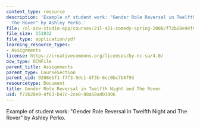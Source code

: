```yaml
---
content_type: resource
description: 'Example of student work: "Gender Role Reversal in Twelfth Night and
  The Rover" by Ashley Perko.'
file: /ol-ocw-studio-app/courses/21l-421-comedy-spring-2008/f72b28e94f63b47c2ce888a58ad03d06_perko_essay2rev.pdf
file_size: 151032
file_type: application/pdf
learning_resource_types:
- Assignments
license: https://creativecommons.org/licenses/by-nc-sa/4.0/
ocw_type: OCWFile
parent_title: Assignments
parent_type: CourseSection
parent_uid: 9208ebf1-f7f3-9dc1-df3b-6cc0bc7b0f93
resourcetype: Document
title: Gender Role Reversal in Twelfth Night and The Rover
uid: f72b28e9-4f63-b47c-2ce8-88a58ad03d06
---
```

Example of student work: "Gender Role Reversal in Twelfth Night and The Rover" by Ashley Perko.